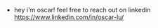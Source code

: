 - hey i'm oscar! feel free to reach out on linkedin https://www.linkedin.com/in/oscar-lu/

<!---
hesomelo/hesomelo is a ✨ special ✨ repository because its `README.md` (this file) appears on your GitHub profile.
You can click the Preview link to take a look at your changes.
--->
